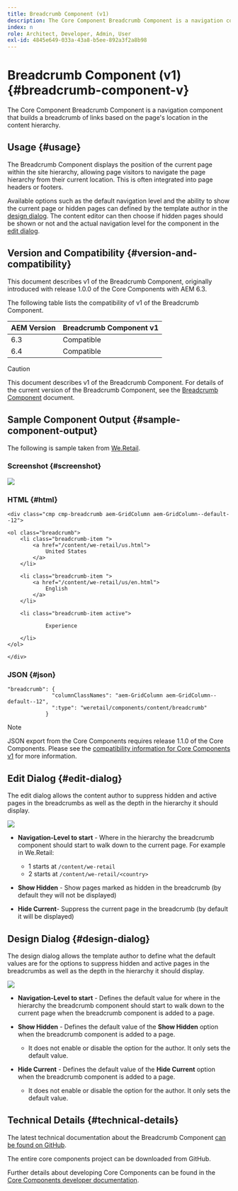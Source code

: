 ```yaml
---
title: Breadcrumb Component (v1)
description: The Core Component Breadcrumb Component is a navigation component that builds a breadcrumb of links based on the page's location in the content hierarchy.
index: n
role: Architect, Developer, Admin, User
exl-id: 4845e649-033a-43a8-b5ee-892a3f2a8b98
---
```


# Breadcrumb Component (v1) {#breadcrumb-component-v}

The Core Component Breadcrumb Component is a navigation component that builds a breadcrumb of links based on the page's location in the content hierarchy.

## Usage {#usage}

The Breadcrumb Component displays the position of the current page within the site hierarchy, allowing page visitors to navigate the page hierarchy from their current location. This is often integrated into page headers or footers.

Available options such as the default navigation level and the ability to show the current page or hidden pages can defined by the template author in the [design dialog](#design-dialog). The content editor can then choose if hidden pages should be shown or not and the actual navigation level for the component in the [edit dialog](#edit-dialog).

## Version and Compatibility {#version-and-compatibility}

This document describes v1 of the Breadcrumb Component, originally introduced with release 1.0.0 of the Core Components with AEM 6.3.

The following table lists the compatibility of v1 of the Breadcrumb Component.

|AEM Version|Breadcrumb Component v1|
|--- |--- |
|6.3|Compatible|
|6.4|Compatible|

>[!CAUTION]
>
>This document describes v1 of the Breadcrumb Component.
>For details of the current version of the Breadcrumb Component, see the [Breadcrumb Component](/help/components/breadcrumb.md) document.

## Sample Component Output {#sample-component-output}

The following is sample taken from [We.Retail](https://helpx.adobe.com/experience-manager/6-4/sites/developing/using/we-retail.html).

### Screenshot {#screenshot}

![](/help/assets/chlimage_1-33.png) 

### HTML {#html}

```
<div class="cmp cmp-breadcrumb aem-GridColumn aem-GridColumn--default--12">

<ol class="breadcrumb">
    <li class="breadcrumb-item ">
        <a href="/content/we-retail/us.html">
            United States
        </a>
    </li>

    <li class="breadcrumb-item ">
        <a href="/content/we-retail/us/en.html">
            English
        </a>
    </li>

    <li class="breadcrumb-item active">
        
            Experience
        
    </li>
</ol>
 
</div>
```

### JSON {#json}

```
"breadcrumb": {
              "columnClassNames": "aem-GridColumn aem-GridColumn--default--12",
              ":type": "weretail/components/content/breadcrumb"
            }
```

>[!NOTE]
>
>JSON export from the Core Components requires release 1.1.0 of the Core Components. Please see the [compatibility information for Core Components v1](/help/versions.md) for more information.

## Edit Dialog {#edit-dialog}

The edit dialog allows the content author to suppress hidden and active pages in the breadcrumbs as well as the depth in the hierarchy it should display.

![](/help/assets/chlimage_1-34.png)

* **Navigation-Level to start** - Where in the hierarchy the breadcrumb component should start to walk down to the current page. For example in We.Retail:

  * 1 starts at `/content/we-retail`
  * 2 starts at `/content/we-retail/<country>`

* **Show Hidden** - Show pages marked as hidden in the breadcrumb (by default they will not be displayed)
* **Hide Current**- Suppress the current page in the breadcrumb (by default it will be displayed)

## Design Dialog {#design-dialog}

The design dialog allows the template author to define what the default values are for the options to suppress hidden and active pages in the breadcrumbs as well as the depth in the hierarchy it should display.

![](/help/assets/chlimage_1-35.png)

* **Navigation-Level to start** - Defines the default value for where in the hierarchy the breadcrumb component should start to walk down to the current page when the breadcrumb component is added to a page.
* **Show Hidden** - Defines the default value of the **Show Hidden** option when the breadcrumb component is added to a page.

  * It does not enable or disable the option for the author. It only sets the default value.

* **Hide Current** - Defines the default value of the **Hide Current** option when the breadcrumb component is added to a page.

  * It does not enable or disable the option for the author. It only sets the default value.

## Technical Details {#technical-details}

The latest technical documentation about the Breadcrumb Component [can be found on GitHub](https://github.com/adobe/aem-core-wcm-components/tree/master/content/src/content/jcr_root/apps/core/wcm/components/breadcrumb/v1/breadcrumb).

The entire core components project can be downloaded from GitHub.

Further details about developing Core Components can be found in the [Core Components developer documentation](/help/developing/overview.md).
